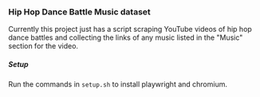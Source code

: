### Hip Hop Dance Battle Music dataset

Currently this project just has a script scraping YouTube videos of hip hop
dance battles and collecting the links of any music listed in the "Music"
section for the video.

##### Setup
Run the commands in `setup.sh` to install playwright and chromium.
